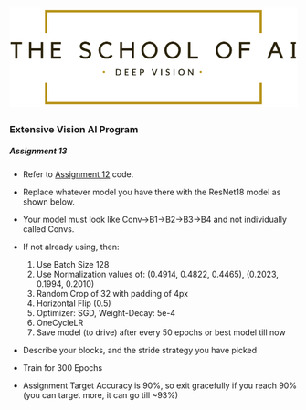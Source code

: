 # ![LOGO](images/LOGO.png)



### 					                    									Extensive Vision AI Program

##### Assignment 13

- Refer to [Assignment 12](https://github.com/ksasi/EVA/blob/master/Project12/Assignment12.ipynb) code.

- Replace whatever model you have there with the ResNet18 model as shown below.

- Your model must look like Conv->B1->B2->B3->B4 and not individually called Convs. 

- If not already using, then:

  1. Use Batch Size 128
  2. Use Normalization values of: (0.4914, 0.4822, 0.4465), (0.2023, 0.1994, 0.2010)
  3. Random Crop of 32 with padding of 4px
  4. Horizontal Flip (0.5)
  5. Optimizer: SGD, Weight-Decay: 5e-4
  6. OneCycleLR
  7. Save model (to drive) after every 50 epochs or best model till now

- Describe your blocks, and the stride strategy you have picked

- Train for 300 Epochs

- Assignment Target Accuracy is 90%, so exit gracefully if you reach 90% (you can target more, it can go till ~93%)

